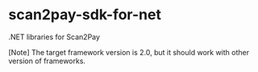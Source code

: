 # scan2pay-sdk-for-net
.NET libraries for Scan2Pay

[Note] The target framework version is 2.0, but it should work with other version of frameworks.
